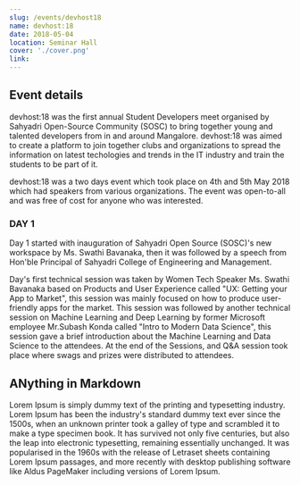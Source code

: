 ```yaml
---
slug: /events/devhost18
name: devhost:18
date: 2018-05-04
location: Seminar Hall
cover: './cover.png'
link:
---
```


## Event details
devhost:18 was the first annual Student Developers meet organised by Sahyadri Open-Source Community (SOSC) to bring together young and talented developers from in and around Mangalore. devhost:18 was aimed to create a platform to join together clubs and organizations to spread the information on latest techologies and trends in the IT industry and train the students to be part of it.

 devhost:18 was a two days event which took place on 4th and 5th May 2018 which had speakers from various organizations. The event was open-to-all and was free of cost for anyone who was interested. 

### DAY 1 
Day 1 started with inauguration of Sahyadri Open Source (SOSC)'s new workspace by Ms. Swathi Bavanaka, then it was followed by a speech from Hon'ble Principal of Sahyadri College of Engineering and Management.

Day's first technical session was taken by Women Tech Speaker Ms. Swathi Bavanaka based on Products and User Experience called "UX: Getting your App to Market", this session was mainly focused on how to produce user-friendly apps for the market. This session was followed by another technical session on Machine Learning and Deep Learning by former Microsoft employee Mr.Subash Konda called "Intro to Modern Data Science", this session gave a brief introduction about the Machine Learning and Data Science to the attendees. At the end of the Sessions, and Q&A session took place where swags and prizes were distributed to attendees.

## ANything in Markdown
Lorem Ipsum is simply dummy text of the printing and typesetting industry. Lorem Ipsum has been the industry's standard dummy text ever since the 1500s, when an unknown printer took a galley of type and scrambled it to make a type specimen book. It has survived not only five centuries, but also the leap into electronic typesetting, remaining essentially unchanged. It was popularised in the 1960s with the release of Letraset sheets containing Lorem Ipsum passages, and more recently with desktop publishing software like Aldus PageMaker including versions of Lorem Ipsum.
